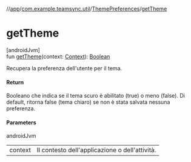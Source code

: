 //[app](../../../index.md)/[com.example.teamsync.util](../index.md)/[ThemePreferences](index.md)/[getTheme](get-theme.md)

# getTheme

[androidJvm]\
fun [getTheme](get-theme.md)(context: [Context](https://developer.android.com/reference/kotlin/android/content/Context.html)): [Boolean](https://kotlinlang.org/api/latest/jvm/stdlib/kotlin/-boolean/index.html)

Recupera la preferenza dell'utente per il tema.

#### Return

Booleano che indica se il tema scuro è abilitato (true) o meno (false). Di default, ritorna false (tema chiaro) se non è stata salvata nessuna preferenza.

#### Parameters

androidJvm

| | |
|---|---|
| context | Il contesto dell'applicazione o dell'attività. |
